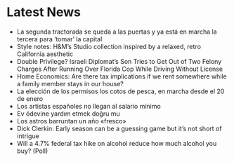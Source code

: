 # Latest News
-  La segunda tractorada se queda a las puertas y ya está en marcha la tercera para ‘tomar’ la capital
-  Style notes: H&M’s Studio collection inspired by a relaxed, retro California aesthetic
-  Double Privilege? Israeli Diplomat’s Son Tries to Get Out of Two Felony Charges After Running Over Florida Cop While Driving Without License
-  Home Economics: Are there tax implications if we rent somewhere while a family member stays in our house?
-  La elección de los permisos los cotos de pesca, en marcha desde el 20 de enero
-  Los artistas españoles no llegan al salario mínimo
-  Ev ödevine yardım etmek doğru mu
-  Los astros barruntan un año «fresco»
-  Dick Clerkin: Early season can be a guessing game but it’s not short of intrigue
-  Will a 4.7% federal tax hike on alcohol reduce how much alcohol you buy? (Poll)

